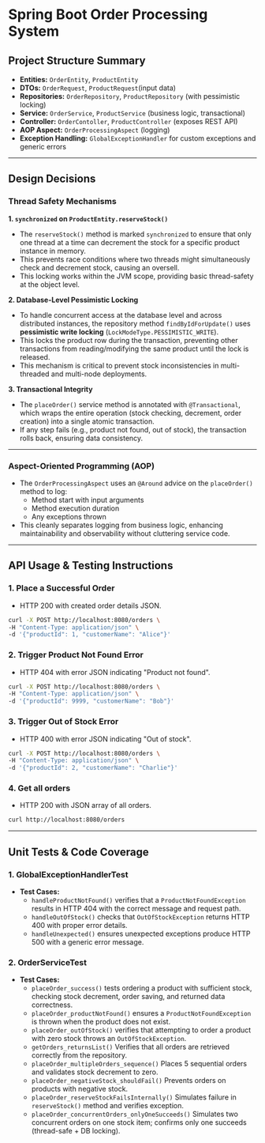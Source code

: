 # Spring Boot Order Processing System

## Project Structure Summary

- **Entities:** `OrderEntity`, `ProductEntity`
- **DTOs:** `OrderRequest`, `ProductRequest`(input data)
- **Repositories:** `OrderRepository`, `ProductRepository` (with pessimistic locking)
- **Service:** `OrderService`, `ProductService` (business logic, transactional)
- **Controller:** `OrderContoller`, `ProductController` (exposes REST API)
- **AOP Aspect:** `OrderProcessingAspect` (logging)
- **Exception Handling:** `GlobalExceptionHandler` for custom exceptions and generic errors

---

## Design Decisions

### Thread Safety Mechanisms

**1. `synchronized` on `ProductEntity.reserveStock()`**

- The `reserveStock()` method is marked `synchronized` to ensure that only one thread at a time can decrement the stock for a specific product instance in memory.
- This prevents race conditions where two threads might simultaneously check and decrement stock, causing an oversell.
- This locking works within the JVM scope, providing basic thread-safety at the object level.

**2. Database-Level Pessimistic Locking**

- To handle concurrent access at the database level and across distributed instances, the repository method `findByIdForUpdate()` uses **pessimistic write locking** (`LockModeType.PESSIMISTIC_WRITE`).
- This locks the product row during the transaction, preventing other transactions from reading/modifying the same product until the lock is released.
- This mechanism is critical to prevent stock inconsistencies in multi-threaded and multi-node deployments.

**3. Transactional Integrity**

- The `placeOrder()` service method is annotated with `@Transactional`, which wraps the entire operation (stock checking, decrement, order creation) into a single atomic transaction.
- If any step fails (e.g., product not found, out of stock), the transaction rolls back, ensuring data consistency.

---

### Aspect-Oriented Programming (AOP)

- The `OrderProcessingAspect` uses an `@Around` advice on the `placeOrder()` method to log:
    - Method start with input arguments
    - Method execution duration
    - Any exceptions thrown
- This cleanly separates logging from business logic, enhancing maintainability and observability without cluttering service code.

---

## API Usage & Testing Instructions

### 1. Place a Successful Order

- HTTP 200 with created order details JSON.

```bash
curl -X POST http://localhost:8080/orders \
-H "Content-Type: application/json" \
-d '{"productId": 1, "customerName": "Alice"}'
```

### 2. Trigger Product Not Found Error

- HTTP 404 with error JSON indicating "Product not found".

```bash
curl -X POST http://localhost:8080/orders \
-H "Content-Type: application/json" \
-d '{"productId": 9999, "customerName": "Bob"}'
```

### 3. Trigger Out of Stock Error

- HTTP 400 with error JSON indicating "Out of stock".

```bash
curl -X POST http://localhost:8080/orders \
-H "Content-Type: application/json" \
-d '{"productId": 2, "customerName": "Charlie"}'
```

### 4. Get all orders

- HTTP 200 with JSON array of all orders.

```bash
curl http://localhost:8080/orders
```

---

## Unit Tests & Code Coverage

### 1. GlobalExceptionHandlerTest

- **Test Cases:**
    - `handleProductNotFound()` verifies that a `ProductNotFoundException` results in HTTP 404 with the correct message and request path.
    - `handleOutOfStock()` checks that `OutOfStockException` returns HTTP 400 with proper error details.
    - `handleUnexpected()` ensures unexpected exceptions produce HTTP 500 with a generic error message.

### 2. OrderServiceTest

- **Test Cases:**
    - `placeOrder_success()` tests ordering a product with sufficient stock, checking stock decrement, order saving, and returned data correctness.
    - `placeOrder_productNotFound()` ensures a `ProductNotFoundException` is thrown when the product does not exist.
    - `placeOrder_outOfStock()` verifies that attempting to order a product with zero stock throws an `OutOfStockException`.
    - `getOrders_returnsList()` Verifies that all orders are retrieved correctly from the repository.
    - `placeOrder_multipleOrders_sequence()` Places 5 sequential orders and validates stock decrement to zero.
    - `placeOrder_negativeStock_shouldFail()` Prevents orders on products with negative stock.
    - `placeOrder_reserveStockFailsInternally()` Simulates failure in `reserveStock()` method and verifies exception.
    - `placeOrder_concurrentOrders_onlyOneSucceeds()` Simulates two concurrent orders on one stock item; confirms only one succeeds (thread-safe + DB locking).
